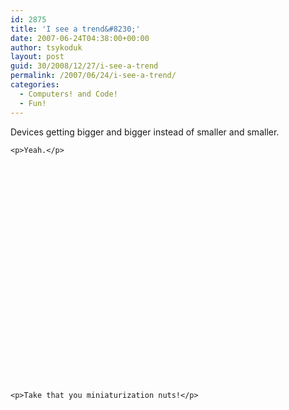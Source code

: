 ```yaml
---
id: 2875
title: 'I see a trend&#8230;'
date: 2007-06-24T04:38:00+00:00
author: tsykoduk
layout: post
guid: 30/2008/12/27/i-see-a-trend
permalink: /2007/06/24/i-see-a-trend/
categories:
  - Computers! and Code!
  - Fun!
---
```

<p>Devices getting bigger and bigger instead of smaller and smaller.</p>


	<p>Yeah.</p>


<object width="425" height="350"><param name="movie" value="http://www.youtube.com/v/CZrr7AZ9nCY"></param><param name="wmode" value="transparent"></param><embed src="http://www.youtube.com/v/CZrr7AZ9nCY" type="application/x-shockwave-flash" wmode="transparent" width="425" height="350"></embed></object>

	<p>Take that you miniaturization nuts!</p>